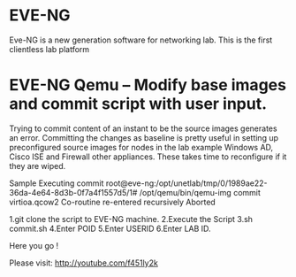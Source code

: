# EVE-NG
Eve-NG is a new generation software for networking lab. This is the first clientless lab platform

EVE-NG Qemu – Modify base images and commit script with user input.
================================================================================
Trying to commit content of an instant to be the source images generates an error. Committing the changes as baseline is pretty useful in setting up preconfigured source images for nodes in the lab example Windows AD, Cisco ISE and Firewall other appliances. These takes time to reconfigure if it they are wiped.

Sample Executing commit
root@eve-ng:/opt/unetlab/tmp/0/1989ae22-36da-4e64-8d3b-0f7a4f1557d5/1# /opt/qemu/bin/qemu-img commit virtioa.qcow2
Co-routine re-entered recursively
Aborted

1.git clone the script to EVE-NG machine.
2.Execute the Script
3.sh commit.sh
4.Enter POID
5.Enter USERID
6.Enter LAB ID.

Here you go !

Please visit: http://youtube.com/f451ly2k
